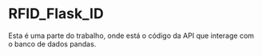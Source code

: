 # RFID_Flask_ID
Esta é uma parte do trabalho, onde está o código da API que interage com o banco de dados pandas.
